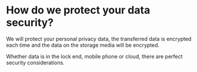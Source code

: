 # How do we protect your data security?

We will protect your personal privacy data, the transferred data is encrypted each time and the data on the storage media will be encrypted.

Whether data is in the lock end, mobile phone or cloud, there are perfect security considerations.

